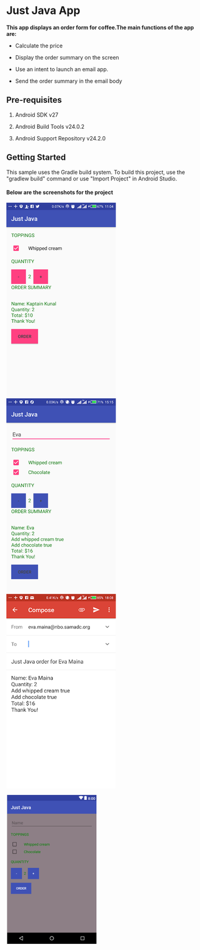 

# Just Java App

**This app displays an order form for coffee.The main functions of the app are:**

* Calculate the price

* Display the order summary on the screen

* Use an intent to launch an email app.

* Send the order summary in the email body

## Pre-requisites
1. Android SDK v27

2. Android Build Tools v24.0.2

3. Android Support Repository v24.2.0

## Getting Started

This sample uses the Gradle build system. To build this project, use the "gradlew build" command or use "Import Project" in Android Studio.

#### Below are the screenshots for the project

![alt text](https://github.com/evamaina/Just-Java/blob/master/app/src/main/res/drawable/cream.png "Screenshot 1")                           ![alt text](https://github.com/evamaina/Just-Java/blob/master/app/src/main/res/drawable/eva.png "Screenshot 2")                             ![alt text](https://github.com/evamaina/Just-Java/blob/master/app/src/main/res/drawable/mail.png "Screenshot 3") 

![alt text](https://github.com/evamaina/Just-Java/blob/master/app/src/main/res/drawable/jjjj.png "Screenshot 4") 
